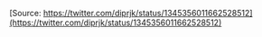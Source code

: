 [Source: https://twitter.com/diprjk/status/1345356011662528512](https://twitter.com/diprjk/status/1345356011662528512)